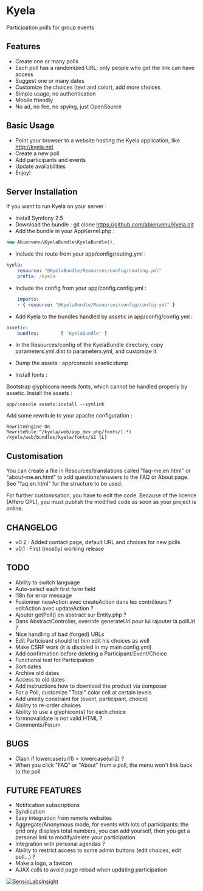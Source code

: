 Kyela
=====

Participation polls for group events

Features
--------

* Create one or many polls
* Each poll has a randomized URL; only people who get the link can have access
* Suggest one or many dates
* Customize the choices (text and color), add more choices
* Simple usage, no authentication
* Mobile friendly
* No ad, no fee, no spying, just OpenSource

Basic Usage
-----------

* Point your browser to a website hosting the Kyela application, like http://kyela.net
* Create a new poll
* Add participants and events
* Update availabilities
* Enjoy!

Server Installation
-------------------

If you want to run Kyela on your server :

* Install Symfony 2.5
* Download the bundle :
    git clone https://github.com/abienvenu/Kyela.git
* Add the bundle in your AppKernel.php :
```php
new Abienvenu\KyelaBundle\KyelaBundle(),
```
* Include the route from your app/config/routing.yml :
```YAML
kyela:
    resource: "@KyelaBundle/Resources/config/routing.yml"
    prefix: /kyela
```
* Include the config from your app/config.config.yml :
```YAML
    imports:
	- { resource: "@KyelaBundle/Resources/config/config.yml" }
```
* Add Kyela to the bundles handled by assetic in app/config/config.yml :
```YAML
assetic:
    bundles:        [ 'KyelaBundle' ]
```
* In the Resources/config of the KyelaBundle directory, copy parameters.yml.dist to parameters.yml, and customize it
* Dump the assets :
    app/console assetic:dump

* Install fonts :

Bootstrap glyphicons needs fonts, which cannot be handled properly by assetic.
Install the assets :

    app/console assets:install --symlink

Add some rewritule to your apache configuration :

    RewriteEngine On
    RewriteRule ^/kyela/web/app_dev.php/fonts/(.*) /kyela/web/bundles/kyela/fonts/$1 [L]

Customisation
-------------

You can create a file in Resources/translations called "faq-me.en.html" or "about-me.en.html" to add questions/answers to the FAQ or About page. See "faq.en.html" for the structure to be used.

For further customisation, you have to edit the code. Because of the licence (Affero GPL), you must publish the modified code as soon as your project is online.

CHANGELOG
---------

* v0.2 : Added contact page, default URL and choices for new polls
* v0.1 : First (mostly) working release

TODO
----
* Ability to switch language
* Auto-select each first form field
* l18n for error message
* Fusionner newAction avec createAction dans les contrôleurs ? editAction avec updateAction ?
* Ajouter getPoll() en abstract sur Entity.php ?
* Dans AbstractController, override generateUrl pour lui rajouter la pollUrl ?
* Nice handling of bad (forged) URLs
* Edit Participant should let him edit his choices as well
* Make CSRF work (it is disabled in my main config.yml)
* Add confirmation before deleting a Participant/Event/Choice
* Functional test for Participation
* Sort dates
* Archive old dates
* Access to old dates
* Add instructions how to download the product via composer
* For a Poll, customize "Total" color cell at certain levels
* Add unicity constraint for (event, participant, choice)
* Ability to re-order choices
* Ability to use a glyphicon(s) for each choice
* formnovalidate is not valid HTML ?
* Comments/Forum

BUGS
----

* Clash if lowercase(url1) = lowercase(url2) ?
* When you click "FAQ" or "About" from a poll, the menu won't link back to the poll

FUTURE FEATURES
---------------

* Notification subscriptions
* Syndication
* Easy integration from remote websites
* Aggregate/Anonymous mode, for events with lots of participants: the grid only displays total numbers, you can add yourself, then you get a personal link to modify/delete your participation
* Integration with personal agendas ?
* Ability to restrict access to some admin buttons (edit choices, edit poll...) ?
* Make a logo, a favicon
* AJAX calls to avoid page reload when updating participation

[![SensioLabsInsight](https://insight.sensiolabs.com/projects/bca46a72-4438-47e7-b629-4b9926e802a6/big.png)](https://insight.sensiolabs.com/projects/bca46a72-4438-47e7-b629-4b9926e802a6)
